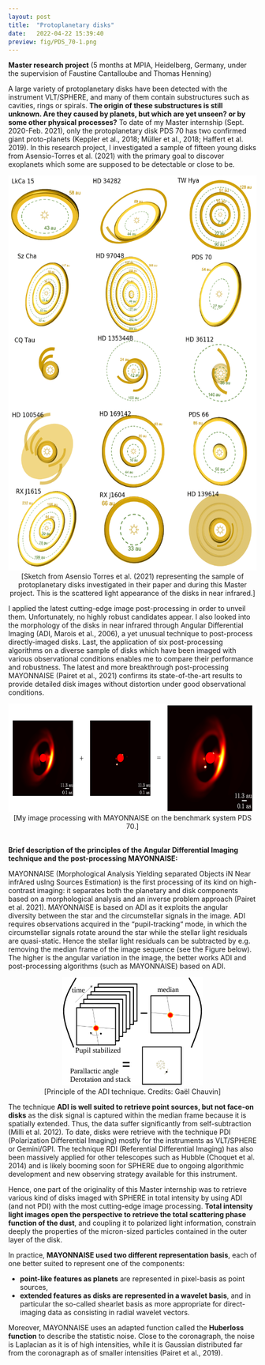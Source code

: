 ```yaml
---
layout: post
title:  "Protoplanetary disks"
date:   2022-04-22 15:39:40
preview: fig/PDS_70-1.png
---
```


<b>Master research project</b> (5 months at MPIA, Heidelberg, Germany, under the supervision of Faustine Cantalloube and Thomas Henning)

A large variety of protoplanetary disks have been detected with the instrument VLT/SPHERE, and many of them contain substructures such as cavities, rings or spirals. <b>The origin of these substructures is still unknown. Are they caused by planets, but which are yet unseen? or by some other physical processes?</b> To date of my Master internship (Sept. 2020-Feb. 2021), only the protoplanetary disk PDS 70 has two confirmed giant proto-planets (Keppler et al., 2018; Müller et al., 2018; Haffert et al. 2019). In this research project, I investigated a sample of fifteen young disks from Asensio-Torres et al. (2021) with the primary goal to discover exoplanets which some are supposed to be detectable or close to be. 

<p align="center">
<img src="/fig/AsensioTorres2021_Fig_sketch_disk.png"  height="800">
<br> [Sketch from Asensio Torres et al. (2021) representing the sample of protoplanetary disks investigated in their paper and during this Master project. This is the scattered light appearance of the disks in near infrared.]
</p>


I applied the latest cutting-edge image post-processing in order to unveil them. Unfortunately, no highly robust candidates appear. I also looked into the morphology of the disks in near infrared through  Angular Differential Imaging (ADI, Marois et al., 2006), a yet unusual technique to post-process directly-imaged disks. Last, the application of six post-processing algorithms on a diverse sample of disks which have been imaged with various observational conditions enables me to compare their performance and robustness. The latest and more breakthrough post-processing MAYONNAISE (Pairet et al., 2021) confirms its state-of-the-art results to provide detailed disk images without distortion under good observational conditions.


<p align="center">
<img src="/fig/PDS70_details.png"  height="220">
<br> [My image processing with MAYONNAISE on the benchmark system PDS 70.]
</p>


<br>
<strong>Brief description of the principles of the Angular Differential Imaging technique and the post-processing MAYONNAISE:</strong>

MAYONNAISE (Morphological Analysis Yielding separated Objects iN Near infrAred usIng Sources Estimation) is the first processing of its kind on high-contrast imaging: it separates  both the planetary and disk components based on a morphological analysis and an inverse problem approach (Pairet et al. 2021). MAYONNAISE is based on ADI as it exploits the angular diversity between the star and the circumstellar signals in the image. ADI requires observations acquired in the “pupil-tracking“ mode, in which the circumstellar signals rotate around the star while the stellar light residuals are quasi-static. Hence the stellar light residuals can be subtracted by e.g. removing the median frame of the image sequence (see the Figure below). The higher is the angular variation in the image, the better works ADI and post-processing algorithms (such as MAYONNAISE) based on ADI.

<p align="center">
<img src="/fig/cadi_pc.png"  height="220">
<br> [Principle of the ADI technique. Credits: Gaël Chauvin]
</p>

The  technique <b>ADI is well suited to retrieve point sources, but not face-on disks</b> as the disk signal is captured within the median frame because it is spatially extended. Thus, the data suffer significantly from self-subtraction (Milli et al. 2012). To date, disks were retrieve with the technique PDI (Polarization Differential Imaging) mostly for the instruments as VLT/SPHERE or Gemini/GPI. The technique RDI (Referential Differential Imaging) has also been massively applied for other telescopes such as Hubble (Choquet et al. 2014) and is likely booming soon for SPHERE due to ongoing algorithmic development and new observing strategy available for this instrument.

Hence, one part of the originality of this Master internship was to retrieve various kind of disks imaged with SPHERE in total intensity by using ADI (and not PDI) with the most cutting-edge image processing. <b>Total intensity light images open the  perspective to  retrieve  the  total scattering  phase  function of the dust</b>, and coupling it to polarized light information,  constrain  deeply the  properties  of  the  micron-sized particles contained in the outer layer of the disk. 


In practice, <b>MAYONNAISE used two different representation basis</b>, each of one better suited to represent one of the components:

<ul>
  <li><b>point-like features as planets</b> are represented in pixel-basis as point sources,</li>

  <li><b>extended features as disks are represented in a wavelet basis</b>, and in particular the so-called shearlet basis as more appropriate for direct-imaging data as consisting in radial wavelet vectors.</li>

</ul> 

Moreover, MAYONNAISE uses an adapted function called the <b>Huberloss function</b> to describe the statistic noise. Close to the coronagraph, the noise is Laplacian as it is of high intensities, while it is Gaussian distributed far from the coronagraph as of smaller intensities (Pairet et al., 2019).

